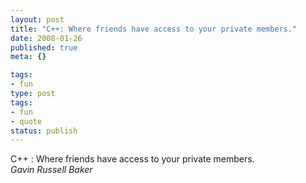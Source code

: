 ```yaml
---
layout: post
title: "C++: Where friends have access to your private members."
date: 2008-01-26
published: true
meta: {}

tags:
- fun
type: post
tags:
- fun
- quote
status: publish
---
```

C++&#160;: Where friends have access to your private members.<br />_Gavin Russell Baker_
